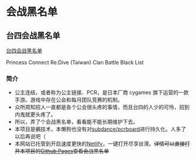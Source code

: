 # 会战黑名单

## 台四会战黑名单

[台四会战黑名单](https://pcrboard.netlify.app)

Princess Connect Re:Dive (Taiwan) Clan Battle Black List

### 简介

- 公主连结，或者称为公主链接、PCR，是日本厂商 cygames 旗下运营的一款手游。游戏中存在公会和每月团队竞赛的机制。
- 众所周知招人一直都是各个公会很头疼的事情，而且台四的人少的可怜，招到内鬼就更头疼了。
- 所以，弄了个会战黑名单，看看能不能长期维护下去。
- 本项目是鶸技术，本懒狗也没有对[subdance/pcrboard](https://github.com/subdance/pcrboard)进行持久化。人多了以后再说吧（
- 本网站已托管到开启速度更快的[Netlify](https://pcrboard.netlify.app)，一键打开尽享丝滑。~~详情可以直接打开本项目的[Github Pages](https://ryzin.github.io/pcrtwboard/)查看会战黑名单~~
